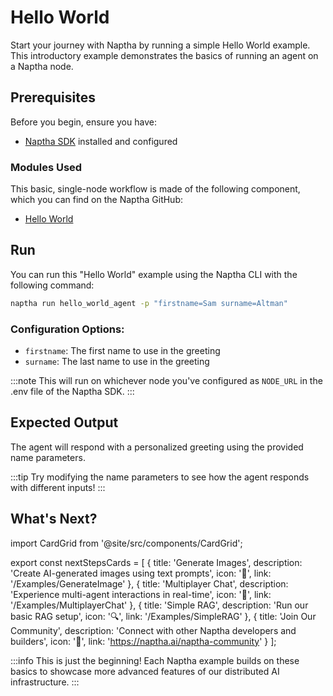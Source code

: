 # Hello World

Start your journey with Naptha by running a simple Hello World example. This introductory example demonstrates the basics of running an agent on a Naptha node.

## Prerequisites

Before you begin, ensure you have:
- [Naptha SDK](/GettingStarted/Installation) installed and configured

### Modules Used

This basic, single-node workflow is made of the following component, which you can find on the Naptha GitHub:

* [Hello World](https://github.com/NapthaAI/hello_world_agent)

## Run

You can run this "Hello World" example using the Naptha CLI with the following command:

```bash
naptha run hello_world_agent -p "firstname=Sam surname=Altman"
```

### Configuration Options:
- `firstname`: The first name to use in the greeting
- `surname`: The last name to use in the greeting

:::note
This will run on whichever node you've configured as `NODE_URL` in the .env file of the Naptha SDK.
:::

## Expected Output

The agent will respond with a personalized greeting using the provided name parameters.

:::tip
Try modifying the name parameters to see how the agent responds with different inputs!
:::

## What's Next?

import CardGrid from '@site/src/components/CardGrid';

export const nextStepsCards = [
  {
    title: 'Generate Images',
    description: 'Create AI-generated images using text prompts',
    icon: '🎨',
    link: '/Examples/GenerateImage'
  },
  {
    title: 'Multiplayer Chat',
    description: 'Experience multi-agent interactions in real-time',
    icon: '💬',
    link: '/Examples/MultiplayerChat'
  },
  {
    title: 'Simple RAG',
    description: 'Run our basic RAG setup',
    icon: '🔍',
    link: '/Examples/SimpleRAG'
  },
  {
    title: 'Join Our Community',
    description: 'Connect with other Naptha developers and builders',
    icon: '👥',
    link: 'https://naptha.ai/naptha-community'
  }
];

<CardGrid cards={nextStepsCards} />

:::info
This is just the beginning! Each Naptha example builds on these basics to showcase more advanced features of our distributed AI infrastructure.
:::